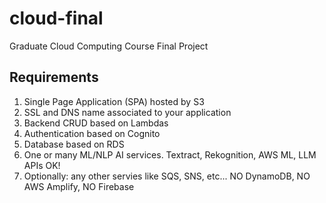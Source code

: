 # cloud-final
Graduate Cloud Computing Course Final Project

## Requirements
1. Single Page Application (SPA) hosted by S3
2. SSL and DNS name associated to your application
3. Backend CRUD based on Lambdas
4. Authentication based on Cognito
5. Database based on RDS
6. One or many ML/NLP AI services. Textract, Rekognition, AWS ML, LLM APIs OK!
7. Optionally: any other servies like SQS, SNS, etc...
NO DynamoDB, NO AWS Amplify, NO Firebase
